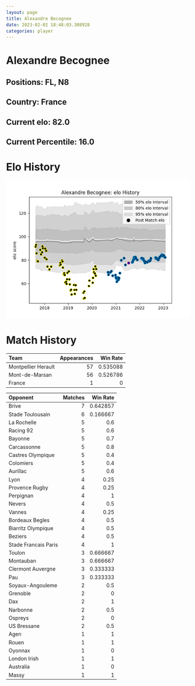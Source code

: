 ```yaml
---  
layout: page  
title: Alexandre Becognee  
date: 2023-02-02 18:48:03.308928  
categories: player  
---
```

# Alexandre Becognee

## Positions: FL, N8

## Country: France

## Current elo: 82.0

## Current Percentile: 16.0

# Elo History


![elo history](history_AlexandreBecognee.png)
# Match History


| Team                |   Appearances |   Win Rate |
|:--------------------|--------------:|-----------:|
| Montpellier Herault |            57 |   0.535088 |
| Mont-de-Marsan      |            56 |   0.526786 |
| France              |             1 |   0        |

| Opponent             |   Matches |   Win Rate |
|:---------------------|----------:|-----------:|
| Brive                |         7 |   0.642857 |
| Stade Toulousain     |         6 |   0.166667 |
| La Rochelle          |         5 |   0.6      |
| Racing 92            |         5 |   0.6      |
| Bayonne              |         5 |   0.7      |
| Carcassonne          |         5 |   0.8      |
| Castres Olympique    |         5 |   0.4      |
| Colomiers            |         5 |   0.4      |
| Aurillac             |         5 |   0.6      |
| Lyon                 |         4 |   0.25     |
| Provence Rugby       |         4 |   0.25     |
| Perpignan            |         4 |   1        |
| Nevers               |         4 |   0.5      |
| Vannes               |         4 |   0.25     |
| Bordeaux Begles      |         4 |   0.5      |
| Biarritz Olympique   |         4 |   0.5      |
| Beziers              |         4 |   0.5      |
| Stade Francais Paris |         4 |   1        |
| Toulon               |         3 |   0.666667 |
| Montauban            |         3 |   0.666667 |
| Clermont Auvergne    |         3 |   0.333333 |
| Pau                  |         3 |   0.333333 |
| Soyaux-Angouleme     |         2 |   0.5      |
| Grenoble             |         2 |   0        |
| Dax                  |         2 |   1        |
| Narbonne             |         2 |   0.5      |
| Ospreys              |         2 |   0        |
| US Bressane          |         2 |   0.5      |
| Agen                 |         1 |   1        |
| Rouen                |         1 |   1        |
| Oyonnax              |         1 |   0        |
| London Irish         |         1 |   1        |
| Australia            |         1 |   0        |
| Massy                |         1 |   1        |